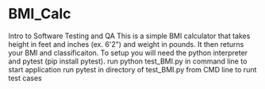 # BMI_Calc
Intro to Software Testing and QA
This is a simple BMI calculator that takes height in feet and inches (ex. 6'2") and weight in pounds. It then returns your BMI and classificaiton.
To setup you will need the python interpreter and pytest (pip install pytest).
run python test_BMI.py in command line to start application
run pytest in directory of test_BMI.py from CMD line to runt test cases
